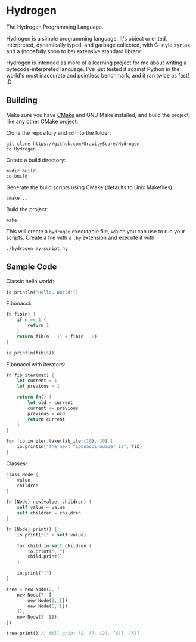 
Hydrogen
========

The Hydrogen Programming Language.

Hydrogen is a simple programming language. It's object oriented, interpreted, dynamically typed, and garbage collected, with C-style syntax and a (hopefully soon to be) extensive standard library.

Hydrogen is intended as more of a learning project for me about writing a bytecode-interpreted language. I've just tested it against Python in the world's most inaccurate and pointless benchmark, and it ran twice as fast! :D


## Building

Make sure you have [CMake](http://www.cmake.org/download/) and GNU Make installed, and build the project like any other CMake project:

Clone the repository and `cd` into the folder:

```
git clone https://github.com/GravityScore/Hydrogen
cd Hydrogen
```

Create a build directory:

```
mkdir build
cd build
```

Generate the build scripts using CMake (defaults to Unix Makefiles):

```
cmake ..
```

Build the project:

```
make
```

This will create a `hydrogen` executable file, which you can use to run your scripts. Create a file with a `.hy` extension and execute it with:

```
./hydrogen my-script.hy
```


## Sample Code

Classic hello world:

```rust
io.println("Hello, World!")
```

Fibonacci:

```rust
fn fib(n) {
	if n == 1 {
		return 1
	}
	return fib(n - 1) + fib(n - 2)
}

io.println(fib(5))
```

Fibonacci with iterators:

```rust
fn fib_iter(max) {
	let current = 1
	let previous = 1

	return fn() {
		let old = current
		current += previous
		previous = old
		return current
	}
}

for fib in iter.take(fib_iter(10), 10) {
	io.println("The next fibonacci number is", fib)
}
```

Classes:

```rust
class Node {
	value,
	children
}

fn (Node) new(value, children) {
	self.value = value
	self.children = children
}

fn (Node) print() {
	io.print("[" + self.value)

	for child in self.children {
		io.print(", ")
		child.print()
	}

	io.print("]")
}

tree = new Node(2, [
	new Node(7, [
		new Node(2, []),
		new Node(6, []),
	]),
	new Node(5, []),
])

tree.print() // Will print [2, [7, [2], [6]], [5]]
```
